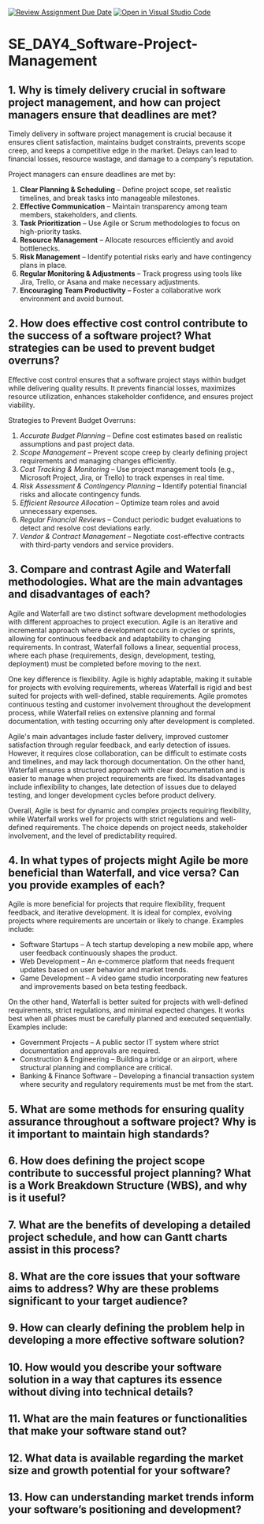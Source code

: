 [![Review Assignment Due Date](https://classroom.github.com/assets/deadline-readme-button-22041afd0340ce965d47ae6ef1cefeee28c7c493a6346c4f15d667ab976d596c.svg)](https://classroom.github.com/a/9pw6JKcu)
[![Open in Visual Studio Code](https://classroom.github.com/assets/open-in-vscode-2e0aaae1b6195c2367325f4f02e2d04e9abb55f0b24a779b69b11b9e10269abc.svg)](https://classroom.github.com/online_ide?assignment_repo_id=18926896&assignment_repo_type=AssignmentRepo)
# SE_DAY4_Software-Project-Management
## 1. Why is timely delivery crucial in software project management, and how can project managers ensure that deadlines are met?
Timely delivery in software project management is crucial because it ensures client satisfaction, maintains budget constraints, prevents scope creep, and keeps a competitive edge in the market. Delays can lead to financial losses, resource wastage, and damage to a company's reputation.

Project managers can ensure deadlines are met by:  

1. **Clear Planning & Scheduling** – Define project scope, set realistic timelines, and break tasks into manageable milestones.  
2. **Effective Communication** – Maintain transparency among team members, stakeholders, and clients.  
3. **Task Prioritization** – Use Agile or Scrum methodologies to focus on high-priority tasks.  
4. **Resource Management** – Allocate resources efficiently and avoid bottlenecks.  
5. **Risk Management** – Identify potential risks early and have contingency plans in place.  
6. **Regular Monitoring & Adjustments** – Track progress using tools like Jira, Trello, or Asana and make necessary adjustments.  
7. **Encouraging Team Productivity** – Foster a collaborative work environment and avoid burnout.  

## 2. How does effective cost control contribute to the success of a software project? What strategies can be used to prevent budget overruns?
Effective cost control ensures that a software project stays within budget while delivering quality results. It prevents financial losses, maximizes resource utilization, enhances stakeholder confidence, and ensures project viability. 

Strategies to Prevent Budget Overruns:
1. *Accurate Budget Planning* – Define cost estimates based on realistic assumptions and past project data.  
2. *Scope Management* – Prevent scope creep by clearly defining project requirements and managing changes efficiently.  
3. *Cost Tracking & Monitoring* – Use project management tools (e.g., Microsoft Project, Jira, or Trello) to track expenses in real time.  
4. *Risk Assessment & Contingency Planning* – Identify potential financial risks and allocate contingency funds.  
5. *Efficient Resource Allocation* – Optimize team roles and avoid unnecessary expenses.  
6. *Regular Financial Reviews* – Conduct periodic budget evaluations to detect and resolve cost deviations early.  
7. *Vendor & Contract Management* – Negotiate cost-effective contracts with third-party vendors and service providers.  

## 3. Compare and contrast Agile and Waterfall methodologies. What are the main advantages and disadvantages of each?
Agile and Waterfall are two distinct software development methodologies with different approaches to project execution. Agile is an iterative and incremental approach where development occurs in cycles or sprints, allowing for continuous feedback and adaptability to changing requirements. In contrast, Waterfall follows a linear, sequential process, where each phase (requirements, design, development, testing, deployment) must be completed before moving to the next.

One key difference is flexibility. Agile is highly adaptable, making it suitable for projects with evolving requirements, whereas Waterfall is rigid and best suited for projects with well-defined, stable requirements. Agile promotes continuous testing and customer involvement throughout the development process, while Waterfall relies on extensive planning and formal documentation, with testing occurring only after development is completed.

Agile's main advantages include faster delivery, improved customer satisfaction through regular feedback, and early detection of issues. However, it requires close collaboration, can be difficult to estimate costs and timelines, and may lack thorough documentation. On the other hand, Waterfall ensures a structured approach with clear documentation and is easier to manage when project requirements are fixed. Its disadvantages include inflexibility to changes, late detection of issues due to delayed testing, and longer development cycles before product delivery.

Overall, Agile is best for dynamic and complex projects requiring flexibility, while Waterfall works well for projects with strict regulations and well-defined requirements. The choice depends on project needs, stakeholder involvement, and the level of predictability required.
## 4. In what types of projects might Agile be more beneficial than Waterfall, and vice versa? Can you provide examples of each?
Agile is more beneficial for projects that require flexibility, frequent feedback, and iterative development. It is ideal for complex, evolving projects where requirements are uncertain or likely to change. Examples include:  

- Software Startups – A tech startup developing a new mobile app, where user feedback continuously shapes the product.  
- Web Development – An e-commerce platform that needs frequent updates based on user behavior and market trends.  
- Game Development – A video game studio incorporating new features and improvements based on beta testing feedback.  

On the other hand, Waterfall is better suited for projects with well-defined requirements, strict regulations, and minimal expected changes. It works best when all phases must be carefully planned and executed sequentially. Examples include:  

- Government Projects – A public sector IT system where strict documentation and approvals are required.  
- Construction & Engineering – Building a bridge or an airport, where structural planning and compliance are critical.  
- Banking & Finance Software – Developing a financial transaction system where security and regulatory requirements must be met from the start.  

## 5. What are some methods for ensuring quality assurance throughout a software project? Why is it important to maintain high standards?
## 6. How does defining the project scope contribute to successful project planning? What is a Work Breakdown Structure (WBS), and why is it useful?
## 7. What are the benefits of developing a detailed project schedule, and how can Gantt charts assist in this process?
## 8. What are the core issues that your software aims to address? Why are these problems significant to your target audience?
## 9. How can clearly defining the problem help in developing a more effective software solution?
## 10. How would you describe your software solution in a way that captures its essence without diving into technical details?
## 11. What are the main features or functionalities that make your software stand out?
## 12. What data is available regarding the market size and growth potential for your software?
## 13. How can understanding market trends inform your software’s positioning and development?
